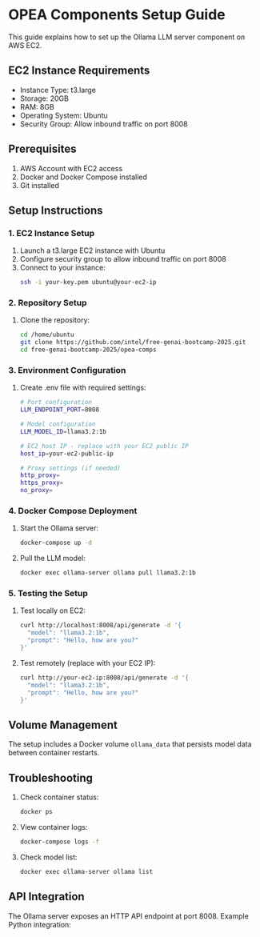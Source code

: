 # OPEA Components Setup Guide

This guide explains how to set up the Ollama LLM server component on AWS EC2.

## EC2 Instance Requirements

- Instance Type: t3.large
- Storage: 20GB
- RAM: 8GB
- Operating System: Ubuntu
- Security Group: Allow inbound traffic on port 8008

## Prerequisites

1. AWS Account with EC2 access
2. Docker and Docker Compose installed
3. Git installed

## Setup Instructions

### 1. EC2 Instance Setup

1. Launch a t3.large EC2 instance with Ubuntu
2. Configure security group to allow inbound traffic on port 8008
3. Connect to your instance:
   ```bash
   ssh -i your-key.pem ubuntu@your-ec2-ip
   ```

### 2. Repository Setup

1. Clone the repository:
   ```bash
   cd /home/ubuntu
   git clone https://github.com/intel/free-genai-bootcamp-2025.git
   cd free-genai-bootcamp-2025/opea-comps
   ```

### 3. Environment Configuration

1. Create .env file with required settings:

   ```bash
   # Port configuration
   LLM_ENDPOINT_PORT=8008

   # Model configuration
   LLM_MODEL_ID=llama3.2:1b

   # EC2 host IP - replace with your EC2 public IP
   host_ip=your-ec2-public-ip

   # Proxy settings (if needed)
   http_proxy=
   https_proxy=
   no_proxy=
   ```

### 4. Docker Compose Deployment

1. Start the Ollama server:

   ```bash
   docker-compose up -d
   ```

2. Pull the LLM model:
   ```bash
   docker exec ollama-server ollama pull llama3.2:1b
   ```

### 5. Testing the Setup

1. Test locally on EC2:

   ```bash
   curl http://localhost:8008/api/generate -d '{
     "model": "llama3.2:1b",
     "prompt": "Hello, how are you?"
   }'
   ```

2. Test remotely (replace with your EC2 IP):
   ```bash
   curl http://your-ec2-ip:8008/api/generate -d '{
     "model": "llama3.2:1b",
     "prompt": "Hello, how are you?"
   }'
   ```

## Volume Management

The setup includes a Docker volume `ollama_data` that persists model data between container restarts.

## Troubleshooting

1. Check container status:

   ```bash
   docker ps
   ```

2. View container logs:

   ```bash
   docker-compose logs -f
   ```

3. Check model list:
   ```bash
   docker exec ollama-server ollama list
   ```

## API Integration

The Ollama server exposes an HTTP API endpoint at port 8008. Example Python integration:
